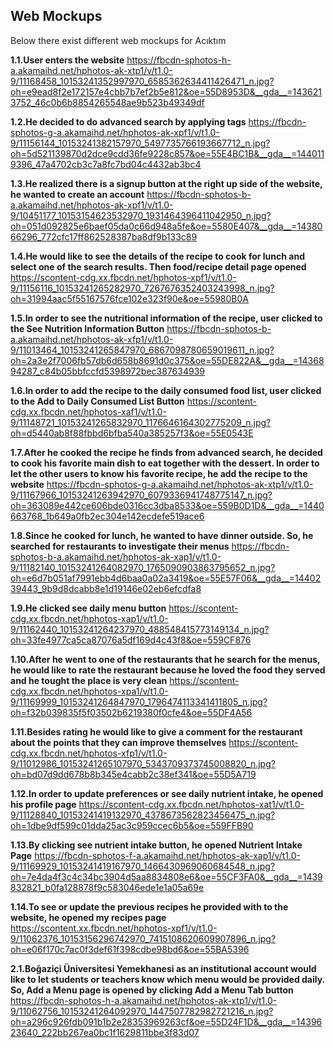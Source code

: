 ## Web Mockups ##

Below there exist different web mockups for Acıktım

**1.1.User enters the website**
https://fbcdn-sphotos-h-a.akamaihd.net/hphotos-ak-xtp1/v/t1.0-9/11168458_10153241352997970_6585362634411426471_n.jpg?oh=e9ead8f2e172157e4cbb7b7ef2b5e812&oe=55D8953D&__gda__=1436213752_46c0b6b8854265548ae9b523b49349df

**1.2.He decided to do advanced search by applying tags**
https://fbcdn-sphotos-g-a.akamaihd.net/hphotos-ak-xpf1/v/t1.0-9/11156144_10153241382157970_5497735766193667712_n.jpg?oh=5d521139870d2dce9cdd36fe9228c857&oe=55E4BC1B&__gda__=1440119396_47a4702cb3c7a8fc7bd04c4432ab3bc4

**1.3.He realized there is a signup button at the right up side of the website, he wanted to create an account**
https://fbcdn-sphotos-b-a.akamaihd.net/hphotos-ak-xpf1/v/t1.0-9/10451177_10153154623532970_1931464396411042950_n.jpg?oh=051d092825e6baef05da0c66d948a5fe&oe=5580E407&__gda__=1438066296_772cfc17ff862528387ba8df9b133c89

**1.4.He would like to see the details of the recipe to cook for lunch and select one of the search results. Then food/recipe detail page opened**
https://scontent-cdg.xx.fbcdn.net/hphotos-xpf1/v/t1.0-9/11156116_10153241265282970_7267676352403243998_n.jpg?oh=31994aac5f55167576fce102e323f90e&oe=55980B0A

**1.5.In order to see the nutritional information of the recipe, user clicked to the See Nutrition Information Button**
https://fbcdn-sphotos-b-a.akamaihd.net/hphotos-ak-xfp1/v/t1.0-9/11013464_10153241265847970_6867098780659019611_n.jpg?oh=2a3e2f7006fb57db6d658b8691d0c375&oe=55DE822A&__gda__=1436894287_c84b05bbfccfd5398972bec387634939

**1.6.In order to add the recipe to the daily consumed food list, user clicked to the Add to Daily Consumed List Button**
https://scontent-cdg.xx.fbcdn.net/hphotos-xaf1/v/t1.0-9/11148721_10153241265832970_1176646164302775209_n.jpg?oh=d5440ab8f88fbbd6bfba540a385257f3&oe=55E0543E

**1.7.After he cooked the recipe he finds from advanced search, he decided to cook his favorite main dish to eat together with the dessert. In order to let the other users to know his favorite recipe, he add the recipe to the website**
https://fbcdn-sphotos-g-a.akamaihd.net/hphotos-ak-xtp1/v/t1.0-9/11167966_10153241263942970_6079336941748775147_n.jpg?oh=363089e442ce606bde0316cc3dba8533&oe=559B0D1D&__gda__=1440663768_1b649a0fb2ec304e142ecdefe519ace6

**1.8.Since he cooked for lunch, he wanted to have dinner outside. So, he searched for restaurants to investigate their menus**
https://fbcdn-sphotos-b-a.akamaihd.net/hphotos-ak-xap1/v/t1.0-9/11182140_10153241264082970_1765090903863795652_n.jpg?oh=e6d7b051af7991ebb4d6baa0a02a3419&oe=55E57F06&__gda__=1440239443_9b9d8dcabb8e1d19146e02eb6efcdfa8

**1.9.He clicked see daily menu button**
https://scontent-cdg.xx.fbcdn.net/hphotos-xap1/v/t1.0-9/11162440_10153241264237970_488548415773149134_n.jpg?oh=33fe4977ca5ca87076a5df169d4c43f8&oe=559CF876

**1.10.After he went to one of the restaurants that he search for the menus, he would like to rate the restaurant because he loved the food they served and he tought the place is very clean**
https://scontent-cdg.xx.fbcdn.net/hphotos-xpa1/v/t1.0-9/11169999_10153241264847970_1796474113341411805_n.jpg?oh=f32b039835f5f03502b6219380f0cfe4&oe=55DF4A56

**1.11.Besides rating he would like to give a comment for the restaurant about the points that they can improve themselves**
https://scontent-cdg.xx.fbcdn.net/hphotos-xfp1/v/t1.0-9/11012986_10153241265107970_5343709373745008820_n.jpg?oh=bd07d9dd678b8b345e4cabb2c38ef341&oe=55D5A719

**1.12.In order to update preferences or see daily nutrient intake, he opened his profile page**
https://scontent-cdg.xx.fbcdn.net/hphotos-xat1/v/t1.0-9/11128840_10153241419132970_4378673562823456475_n.jpg?oh=1dbe9df599c01dda25ac3c959ccec6b5&oe=559FFB90

**1.13.By clicking see nutrient intake button, he opened Nutrient Intake Page**
https://fbcdn-sphotos-f-a.akamaihd.net/hphotos-ak-xap1/v/t1.0-9/11169929_10153241419167970_1466430969060684548_n.jpg?oh=7e4da4f3c4c34bc3904d5aa8834808e6&oe=55CF3FA0&__gda__=1439832821_b0fa128878f9c583046ede1e1a05a69e

**1.14.To see or update the previous recipes he provided with to the website, he opened my recipes page**
https://scontent.xx.fbcdn.net/hphotos-xpf1/v/t1.0-9/11062376_10153156296742970_7415108620609907896_n.jpg?oh=e06f170c7ac0f3def61f398cdbe98bd6&oe=55BA5396

**2.1.Boğaziçi Üniversitesi Yemekhanesi as an institutional account would like to let students or teachers know which menu would be provided daily. So, Add a Menu page is opened by clicking Add a Menu Tab button**
https://fbcdn-sphotos-h-a.akamaihd.net/hphotos-ak-xtp1/v/t1.0-9/11062756_10153241264092970_1447507782982721216_n.jpg?oh=a296c926fdb091b1b2e28353969263cf&oe=55D24F1D&__gda__=1439623640_222bb267ea0bc1f1629811bbe3f83d07